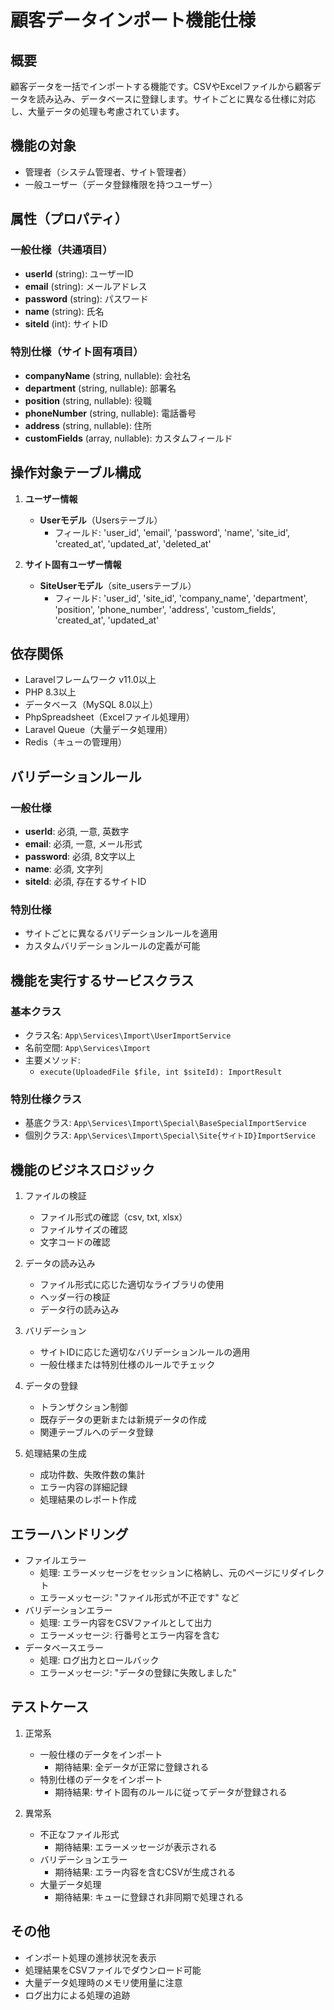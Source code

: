 # 顧客データインポート機能仕様

## 概要
顧客データを一括でインポートする機能です。CSVやExcelファイルから顧客データを読み込み、データベースに登録します。サイトごとに異なる仕様に対応し、大量データの処理も考慮されています。

## 機能の対象
- 管理者（システム管理者、サイト管理者）
- 一般ユーザー（データ登録権限を持つユーザー）

## 属性（プロパティ）
### 一般仕様（共通項目）
- **userId** (string): ユーザーID
- **email** (string): メールアドレス
- **password** (string): パスワード
- **name** (string): 氏名
- **siteId** (int): サイトID

### 特別仕様（サイト固有項目）
- **companyName** (string, nullable): 会社名
- **department** (string, nullable): 部署名
- **position** (string, nullable): 役職
- **phoneNumber** (string, nullable): 電話番号
- **address** (string, nullable): 住所
- **customFields** (array, nullable): カスタムフィールド

## 操作対象テーブル構成
1. **ユーザー情報**
    - **Userモデル**（Usersテーブル）
        - フィールド:
            'user_id',
            'email',
            'password',
            'name',
            'site_id',
            'created_at',
            'updated_at',
            'deleted_at'

2. **サイト固有ユーザー情報**
    - **SiteUserモデル**（site_usersテーブル）
        - フィールド:
            'user_id',
            'site_id',
            'company_name',
            'department',
            'position',
            'phone_number',
            'address',
            'custom_fields',
            'created_at',
            'updated_at'

## 依存関係
- Laravelフレームワーク v11.0以上
- PHP 8.3以上
- データベース（MySQL 8.0以上）
- PhpSpreadsheet（Excelファイル処理用）
- Laravel Queue（大量データ処理用）
- Redis（キューの管理用）

## バリデーションルール
### 一般仕様
- **userId**: 必須, 一意, 英数字
- **email**: 必須, 一意, メール形式
- **password**: 必須, 8文字以上
- **name**: 必須, 文字列
- **siteId**: 必須, 存在するサイトID

### 特別仕様
- サイトごとに異なるバリデーションルールを適用
- カスタムバリデーションルールの定義が可能

## 機能を実行するサービスクラス
### 基本クラス
- クラス名: `App\Services\Import\UserImportService`
- 名前空間: `App\Services\Import`
- 主要メソッド:
  - `execute(UploadedFile $file, int $siteId): ImportResult`

### 特別仕様クラス
- 基底クラス: `App\Services\Import\Special\BaseSpecialImportService`
- 個別クラス: `App\Services\Import\Special\Site{サイトID}ImportService`

## 機能のビジネスロジック
1. ファイルの検証
   - ファイル形式の確認（csv, txt, xlsx）
   - ファイルサイズの確認
   - 文字コードの確認

2. データの読み込み
   - ファイル形式に応じた適切なライブラリの使用
   - ヘッダー行の検証
   - データ行の読み込み

3. バリデーション
   - サイトIDに応じた適切なバリデーションルールの適用
   - 一般仕様または特別仕様のルールでチェック

4. データの登録
   - トランザクション制御
   - 既存データの更新または新規データの作成
   - 関連テーブルへのデータ登録

5. 処理結果の生成
   - 成功件数、失敗件数の集計
   - エラー内容の詳細記録
   - 処理結果のレポート作成

## エラーハンドリング
- ファイルエラー
  - 処理: エラーメッセージをセッションに格納し、元のページにリダイレクト
  - エラーメッセージ: "ファイル形式が不正です" など
- バリデーションエラー
  - 処理: エラー内容をCSVファイルとして出力
  - エラーメッセージ: 行番号とエラー内容を含む
- データベースエラー
  - 処理: ログ出力とロールバック
  - エラーメッセージ: "データの登録に失敗しました"

## テストケース
1. 正常系
   - 一般仕様のデータをインポート
     - 期待結果: 全データが正常に登録される
   - 特別仕様のデータをインポート
     - 期待結果: サイト固有のルールに従ってデータが登録される

2. 異常系
   - 不正なファイル形式
     - 期待結果: エラーメッセージが表示される
   - バリデーションエラー
     - 期待結果: エラー内容を含むCSVが生成される
   - 大量データ処理
     - 期待結果: キューに登録され非同期で処理される

## その他
- インポート処理の進捗状況を表示
- 処理結果をCSVファイルでダウンロード可能
- 大量データ処理時のメモリ使用量に注意
- ログ出力による処理の追跡 
